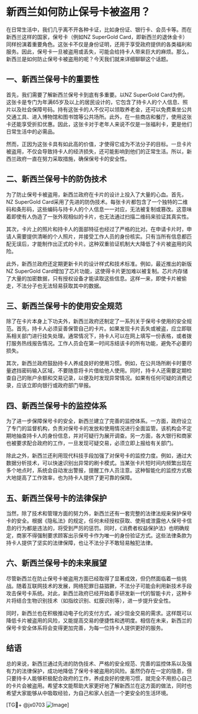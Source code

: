 # 新西兰如何防止保号卡被盗用？

在日常生活中，我们几乎离不开各种卡证，比如身份证、银行卡、会员卡等。而在新西兰这样的国家，保号卡（例如NZ SuperGold Card，即新西兰的退休金卡）同样扮演着重要角色。这张卡不仅是身份证明，还用于享受政府提供的各类福利和服务。因此，保号卡一旦被盗用或丢失，可能会给持卡人带来巨大的麻烦。那么，新西兰是如何防止保号卡被盗用的呢？今天我们就来详细聊聊这个话题。

## 一、新西兰保号卡的重要性

首先，我们需要了解新西兰保号卡到底有多重要。以NZ SuperGold Card为例，这张卡是专门为年满65岁及以上的居民设计的，它包含了持卡人的个人信息、照片以及社会保障号码。持有这张卡的人不仅可以领取养老金，还可以免费乘坐公共交通工具、进入博物馆和图书馆等公共场所。此外，在一些商店和餐厅，使用这张卡还能享受折扣优惠。因此，这张卡对于老年人来说不仅是一张福利卡，更是他们日常生活中的必需品。

然而，正因为这张卡具有如此高的价值，才使得它成为不法分子的目标。一旦卡片被盗用，不仅会导致持卡人的经济损失，还可能影响到他们的正常生活。所以，新西兰政府一直在努力采取措施，确保保号卡的安全性。

## 二、新西兰保号卡的防伪技术

为了防止保号卡被盗用，新西兰政府在卡片的设计上投入了大量的心血。首先，NZ SuperGold Card采用了先进的防伪技术。每张卡片都包含了一个独特的二维码和条形码，这些编码与持卡人的个人信息一一对应，无法被复制或篡改。这意味着即使有人伪造了一张外观相似的卡片，也无法通过扫描二维码来验证其真实性。

其次，卡片上的照片和持卡人的面部特征也经过了严格的比对。在申请卡片时，申请人需要提供清晰的个人照片，并接受工作人员的身份核实。只有当所有信息都匹配无误后，才能制作出正式的卡片。这种双重验证机制大大降低了卡片被盗用的风险。

此外，新西兰政府还定期更新卡片的设计样式和技术标准。例如，最近推出的新版NZ SuperGold Card增加了芯片功能，这使得卡片更加难以被复制。芯片内存储了大量的加密数据，只有授权设备才能读取这些信息。这样一来，即使卡片被偷走，不法分子也无法轻易获取其中的数据。

## 三、新西兰保号卡的使用安全规范

除了在卡片本身上下功夫外，新西兰政府还制定了一系列关于保号卡使用的安全规范。首先，持卡人必须妥善保管自己的卡片。如果发现卡片丢失或被盗，应立即联系相关部门进行挂失处理。通常情况下，持卡人可以在网上填写一份表格，或者拨打服务热线报告情况。工作人员会在第一时间冻结该卡的所有功能，避免不必要的损失。

其次，新西兰政府鼓励持卡人养成良好的使用习惯。例如，在公共场所刷卡时要尽量遮挡密码输入区域，不要随意将卡片借给他人使用。同时，持卡人还需要定期检查自己的账户余额和交易记录，以便及时发现异常情况。如果有任何可疑的消费记录，应该立即向银行或政府部门举报。

## 四、新西兰保号卡的监控体系

为了进一步保障保号卡的安全，新西兰建立了完善的监控体系。一方面，政府设立了专门的监督机构，负责对保号卡的发放和使用情况进行全面监管。该机构会不定期地抽查持卡人的身份信息，并对可疑行为展开调查。另一方面，各大银行和商家也被要求配合政府的工作，一旦发现可疑交易，必须立即上报给有关部门。

除此之外，新西兰还利用现代科技手段加强了对保号卡的监控力度。例如，通过大数据分析技术，可以快速识别出异常的刷卡模式。当某张卡片短时间内频繁出现在多个地点时，系统会自动发出警报，提醒工作人员注意。这种智能化的监控方式极大地提高了工作效率，也为持卡人提供了更可靠的保障。

## 五、新西兰保号卡的法律保护

当然，除了技术和管理方面的努力外，新西兰还有一套完整的法律法规来保护保号卡的安全。根据《隐私法》的规定，任何未经授权获取、使用或泄露他人保号卡信息的行为都是违法的，将受到严厉的惩罚。同时，《消费者权益保护法》也明确规定，商家不得强制要求顾客出示保号卡作为唯一的身份验证方式。这些法律条款为持卡人提供了坚实的法律保障，也让不法分子不敢轻易触犯法律。

## 六、新西兰保号卡的未来展望

尽管新西兰在防止保号卡被盗用方面已经取得了显著成效，但仍然面临着一些挑战。随着互联网技术的发展，网络犯罪日益猖獗，不法分子可能会利用新技术手段攻击保号卡系统。对此，新西兰政府已经开始着手研发新一代的智能卡片，这种卡片将结合生物识别技术（如指纹识别、虹膜识别等），进一步提升安全性。

同时，新西兰也在积极推动电子化的支付方式，减少现金交易的需求。这样既可以降低卡片被盗用的风险，又能提高交易的便捷性和透明度。相信在未来，新西兰的保号卡安全体系将会变得更加完善，为每一位持卡人提供更好的服务。

## 结语

总的来说，新西兰通过先进的防伪技术、严格的安全规范、完善的监控体系以及强有力的法律保护，成功地降低了保号卡被盗用的风险。虽然仍存在一定的隐患，但只要持卡人能够积极配合政府的工作，养成良好的使用习惯，就完全不用担心自己的卡片会被盗用。希望本文能帮助大家更好地了解新西兰在这方面的做法，同时也希望大家能够从中吸取经验，为自己和家人创造一个更安全的生活环境。

[TG💪+ @jx0703 ![Image](https://github.com/user-attachments/assets/dbca1d08-cadb-493c-b0ec-ad6f7a83f270)]
